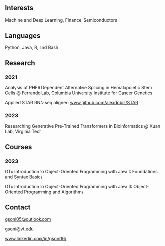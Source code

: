 ## Interests
Machine and Deep Learning, Finance, Semiconductors

## Languages
Python, Java, R, and Bash

## Research
### 2021
Analysis of PHF6 Dependent Alternative Splicing in Hematopoietic Stem Cells @ Ferrando Lab, Columbia University Institute for Cancer Genetics

Applied STAR RNA-seq aligner: www.github.com/alexdobin/STAR 

### 2023
Researching Generative Pre-Trained Transformers in Bioinformatics @ Xuan Lab, Virginia Tech

## Courses
### 2023
GTx Introduction to Object-Oriented Programming with Java I: Foundations and Syntax Basics

GTx Introduction to Object-Oriented Programming with Java II: Object-Oriented Programming and Algorithms

## Contact 
gsoni05@outlook.com

gsoni@vt.edu

www.linkedin.com/in/gsoni16/
